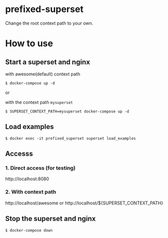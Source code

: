 # prefixed-superset

Change the root context path to your own.

# How to use

## Start a superset and nginx

with awesome(default) context path
```
$ docker-compose up -d 
```

or

with the context path `mysuperset`
```
$ SUPERSET_CONTEXT_PATH=mysuperset docker-compose up -d
```

## Load examples

```
$ docker exec -it prefixed_superset superset load_examples
```

## Accesss

### 1. Direct access (for testing)

http://localhost:8080

### 2. With context path

http://localhost/awesome or http://localhost/${SUPERSET_CONTEXT_PATH}


## Stop the superset and nginx

```
$ docker-compose down
```

